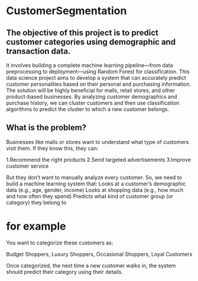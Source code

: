 # CustomerSegmentation

## The objective of this project is to predict customer categories using demographic and transaction data. 
It involves building a complete machine learning pipeline—from data preprocessing to deployment—using Random Forest for classification. This data science project aims to develop a system that can accurately predict customer personalities based on their personal and purchasing information. The solution will be highly beneficial for malls, retail stores, and other product-based businesses. By analyzing customer demographics and purchase history, we can cluster customers and then use classification algorithms to predict the cluster to which a new customer belongs.


## What is the problem?
Businesses like malls or stores want to understand what type of customers visit them. If they know this, they can:

1.Recommend the right products
2.Send targeted advertisements
3.Improve customer service

But they don’t want to manually analyze every customer.
So, we need to build a machine learning system that:
Looks at a customer’s demographic data (e.g., age, gender, income)
Looks at shopping data (e.g., how much and how often they spend)
Predicts what kind of customer group (or category) they belong to

# for example
You want to categorize these customers as:

Budget Shoppers,
Luxury Shoppers,
Occasional Shoppers,
Loyal Customers

Once categorized, the next time a new customer walks in, the system should predict their category using their details.

